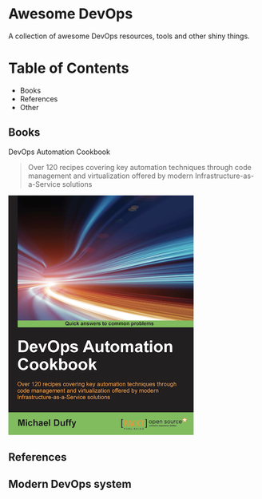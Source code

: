 # Awesome DevOps
A collection of awesome DevOps resources, tools and other shiny things.

Table of Contents
=================
  - Books
  - References
  - Other

## Books
DevOps Automation Cookbook

>Over 120 recipes covering key automation techniques through code management and virtualization offered by modern Infrastructure-as-a-Service solutions

![](https://github.com/imzye/awesome-devops/raw/master/pic/DevOps_Automation_Cookbook.png)

## References

## Modern DevOps system

